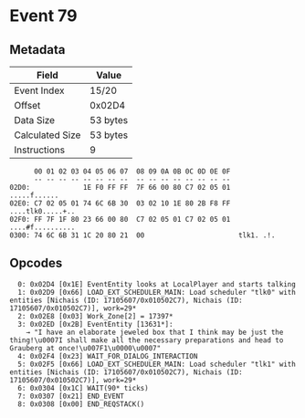 # Event 79

## Metadata

| Field           | Value    |
|-----------------|----------|
| Event Index     | 15/20    |
| Offset          | 0x02D4   |
| Data Size       | 53 bytes |
| Calculated Size | 53 bytes |
| Instructions    | 9        |

```
      00 01 02 03 04 05 06 07  08 09 0A 0B 0C 0D 0E 0F
      -- -- -- -- -- -- -- --  -- -- -- -- -- -- -- --
02D0:             1E F0 FF FF  7F 66 00 80 C7 02 05 01      .....f......
02E0: C7 02 05 01 74 6C 6B 30  03 02 10 1E 80 2B F8 FF  ....tlk0.....+..
02F0: FF 7F 1F 80 23 66 00 80  C7 02 05 01 C7 02 05 01  ....#f..........
0300: 74 6C 6B 31 1C 20 80 21  00                       tlk1. .!.       
```

## Opcodes

```
  0: 0x02D4 [0x1E] EventEntity looks at LocalPlayer and starts talking
  1: 0x02D9 [0x66] LOAD_EXT_SCHEDULER_MAIN: Load scheduler "tlk0" with entities [Nichais (ID: 17105607/0x010502C7), Nichais (ID: 17105607/0x010502C7)], work=29*
  2: 0x02E8 [0x03] Work_Zone[2] = 17397*
  3: 0x02ED [0x2B] EventEntity [13631*]:
    → "I have an elaborate jeweled box that I think may be just the thing!\u0007I shall make all the necessary preparations and head to Grauberg at once!\u007F1\u0000\u0007"
  4: 0x02F4 [0x23] WAIT_FOR_DIALOG_INTERACTION
  5: 0x02F5 [0x66] LOAD_EXT_SCHEDULER_MAIN: Load scheduler "tlk1" with entities [Nichais (ID: 17105607/0x010502C7), Nichais (ID: 17105607/0x010502C7)], work=29*
  6: 0x0304 [0x1C] WAIT(90* ticks)
  7: 0x0307 [0x21] END_EVENT
  8: 0x0308 [0x00] END_REQSTACK()
```
